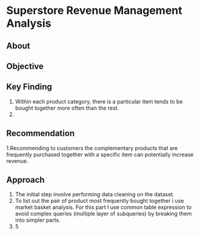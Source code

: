 # Superstore Revenue Management Analysis
## About

## Objective

## Key Finding
1. Within each product category, there is a particular item tends to be bought together more often than the rest.
2.

## Recommendation
1.Recommending to customers the complementary products that are frequently purchased together with a specific item can potentially increase revenue.


## Approach
1. The initial step involve performing data cleaning on the dataset.
2. To list out the pair of product most frequently bought together i use market basket analysis. For this part I use common table expression to avoid complex queries (multiple layer of subqueries) by breaking them into simpler parts.
3. 5

 
